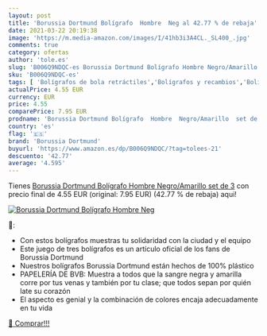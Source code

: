 ```yaml
---
layout: post
title: 'Borussia Dortmund Bolígrafo  Hombre  Neg al 42.77 % de rebaja'
date: 2021-03-22 20:19:38
image: 'https://m.media-amazon.com/images/I/41hb3i3A4CL._SL400_.jpg'
comments: true
category: ofertas
author: 'tole.es'
slug: 'B006Q9NDQC-es Borussia Dortmund Bolígrafo Hombre Negro/Amarillo set de 3'
sku: 'B006Q9NDQC-es'
tags: [ 'Bolígrafos de bola retráctiles','Bolígrafos y recambios','Bolígrafos, lápices y útiles de escritura','Deportes y aire libre','Oficina y papelería','Productos para fans','bolígrafo','borussia dortmund', ]
actualPrice: 4.55 EUR
currency: EUR
price: 4.55
comparePrice: 7.95 EUR
prodname: 'Borussia Dortmund Bolígrafo  Hombre  Negro/Amarillo  set de 3'
country: 'es'
flag: '🇪🇸'
brand: 'Borussia Dortmund'
buyurl: 'https://www.amazon.es/dp/B006Q9NDQC/?tag=tolees-21'
descuento: '42.77'
average: '4.595'
---
```


Tienes [Borussia Dortmund Bolígrafo  Hombre  Negro/Amarillo  set de 3](https://www.amazon.es/dp/B006Q9NDQC/?tag=tolees-21) con precio final de  4.55 EUR (original: 7.95 EUR) (42.77 %  de rebaja) aqui!

[![Borussia Dortmund Bolígrafo  Hombre  Neg](https://m.media-amazon.com/images/I/41hb3i3A4CL._SL400_.jpg)](https://www.amazon.es/dp/B006Q9NDQC/?tag=tolees-21)

🔎:

- Con estos bolígrafos muestras tu solidaridad con la ciudad y el equipo
- Este juego de tres bolígrafos es un artículo oficial de los fans de Borussia Dortmund
- Nuestros bolígrafos Borussia Dortmund están hechos de 100% plástico
- PAPELERÍA DE BVB: Muestra a todos que la sangre negra y amarilla corre por tus venas y también por tu clase; que todos sepan por quién late su corazón
- El aspecto es genial y la combinación de colores encaja adecuadamente en tu vida

[🛒 Comprar!!!](https://www.amazon.es/dp/B006Q9NDQC/?tag=tolees-21)
